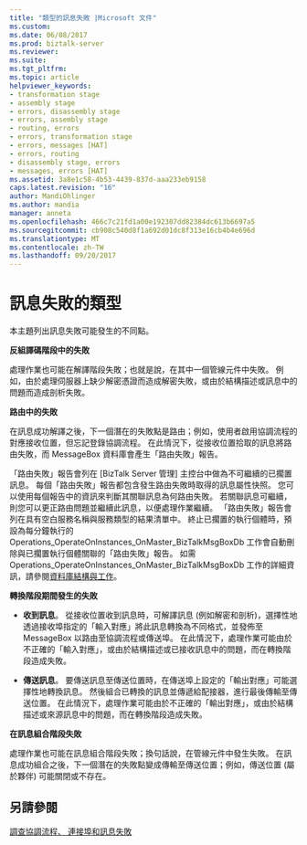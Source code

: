 ```yaml
---
title: "類型的訊息失敗 |Microsoft 文件"
ms.custom: 
ms.date: 06/08/2017
ms.prod: biztalk-server
ms.reviewer: 
ms.suite: 
ms.tgt_pltfrm: 
ms.topic: article
helpviewer_keywords:
- transformation stage
- assembly stage
- errors, disassembly stage
- errors, assembly stage
- routing, errors
- errors, transformation stage
- errors, messages [HAT]
- errors, routing
- disassembly stage, errors
- messages, errors [HAT]
ms.assetid: 3a8e1c58-4b53-4439-837d-aaa233eb9158
caps.latest.revision: "16"
author: MandiOhlinger
ms.author: mandia
manager: anneta
ms.openlocfilehash: 466c7c21fd1a00e192307dd82384dc613b6697a5
ms.sourcegitcommit: cb908c540d8f1a692d01dc8f313e16cb4b4e696d
ms.translationtype: MT
ms.contentlocale: zh-TW
ms.lasthandoff: 09/20/2017
---
```

# <a name="types-of-message-failures"></a>訊息失敗的類型
本主題列出訊息失敗可能發生的不同點。  
  
 **反組譯碼階段中的失敗**  
  
 處理作業也可能在解譯階段失敗；也就是說，在其中一個管線元件中失敗。 例如，由於處理伺服器上缺少解密憑證而造成解密失敗，或由於結構描述或訊息中的問題而造成剖析失敗。  
  
 **路由中的失敗**  
  
 在訊息成功解譯之後，下一個潛在的失敗點是路由；例如，使用者啟用協調流程的對應接收位置，但忘記登錄協調流程。 在此情況下，從接收位置拾取的訊息將路由失敗，而 MessageBox 資料庫會產生「路由失敗」報告。  
  
 「路由失敗」報告會列在 [BizTalk Server 管理] 主控台中做為不可繼續的已擱置訊息。 每個「路由失敗」報告都包含發生路由失敗時取得的訊息屬性快照。 您可以使用每個報告中的資訊來判斷其關聯訊息為何路由失敗。 若關聯訊息可繼續，則您可以更正路由問題並繼續此訊息，以便處理作業繼續。 「路由失敗」報告會列在具有空白服務名稱與服務類型的結果清單中。 終止已擱置的執行個體時，預設為每分鐘執行的 Operations_OperateOnInstances_OnMaster_BizTalkMsgBoxDb 工作會自動刪除與已擱置執行個體關聯的「路由失敗」報告。 如需 Operations_OperateOnInstances_OnMaster_BizTalkMsgBoxDb 工作的詳細資訊，請參閱[資料庫結構與工作](../core/database-structure-and-jobs.md)。  
  
 **轉換階段期間發生的失敗**  
  
-   **收到訊息**。 從接收位置收到訊息時，可解譯訊息 (例如解密和剖析)，選擇性地透過接收埠指定的「輸入對應」將此訊息轉換為不同格式，並發佈至 MessageBox 以路由至協調流程或傳送埠。 在此情況下，處理作業可能由於不正確的「輸入對應」，或由於結構描述或已接收訊息中的問題，而在轉換階段造成失敗。  
  
-   **傳送訊息**。 要傳送訊息至傳送位置時，在傳送埠上設定的「輸出對應」可能選擇性地轉換訊息。 然後組合已轉換的訊息並傳遞給配接器，進行最後傳輸至傳送位置。 在此情況下，處理作業可能由於不正確的「輸出對應」，或由於結構描述或來源訊息中的問題，而在轉換階段造成失敗。  
  
 **在訊息組合階段失敗**  
  
 處理作業也可能在訊息組合階段失敗；換句話說，在管線元件中發生失敗。 在訊息成功組合之後，下一個潛在的失敗點變成傳輸至傳送位置；例如，傳送位置 (屬於夥伴) 可能關閉或不存在。  
  
## <a name="see-also"></a>另請參閱  
 [調查協調流程、 連接埠和訊息失敗](../core/investigating-orchestration-port-and-message-failures.md)
